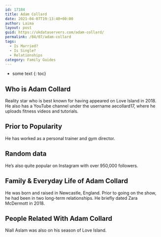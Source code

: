 ```yaml
---
id: 17184
title: Adam Collard
date: 2021-04-07T19:13:40+00:00
author: Laima
layout: post
guid: https://ukdataservers.com/adam-collard/
permalink: /04/07/adam-collard
tags:
  - Is Married?
  - Is Single?
  - Relationships
category: Family Guides
---
```


* some text
{: toc}


## Who is Adam Collard
                  
                  
                  
Reality star who is best known for having appeared on Love Island in 2018. He also has a YouTube channel under the username aecollard17, where he uploads fitness videos and tutorials. 
                  
              
            
              
            
                
                
                
## Prior to Popularity
                  
                  
                  
He has worked as a personal trainer and gym director. 
                  
              
            
              
            
                
                
                
## Random data
                  
                  
                  
He&#8217;s also quite popular on Instagram with over 950,000 followers.
                  
              
            
              
            
                
                
                
## Family & Everyday Life of Adam Collard
                  
                  
                  
He was born and raised in Newcastle, England. Prior to going on the show, he had been in two long-term relationships. He briefly dated Zara McDermott in 2018.
                  
              
            
              
            
                
                
                
## People Related With Adam Collard
                  
                  
                  
Niall Aslam was also on his season of Love Island. 
                  
              
            
              
            
                
              
            
              
              
            
            
              
            
          
          
          